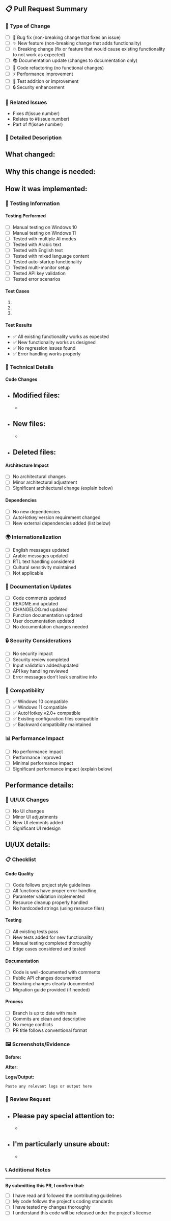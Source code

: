 ## 📋 **Pull Request Summary**

<!-- Provide a brief description of the changes in this PR -->

### 🎯 **Type of Change**
<!-- Check the type of change your PR introduces -->
- [ ] 🐛 Bug fix (non-breaking change that fixes an issue)
- [ ] ✨ New feature (non-breaking change that adds functionality)
- [ ] 💥 Breaking change (fix or feature that would cause existing functionality to not work as expected)
- [ ] 📚 Documentation update (changes to documentation only)
- [ ] 🔧 Code refactoring (no functional changes)
- [ ] ⚡ Performance improvement
- [ ] 🧪 Test addition or improvement
- [ ] 🔒 Security enhancement

### 🔗 **Related Issues**
<!-- Link to any related issues -->
- Fixes #(issue number)
- Relates to #(issue number)
- Part of #(issue number)

### 📝 **Detailed Description**
<!-- Provide a detailed description of what this PR does -->

**What changed:**
- 

**Why this change is needed:**
- 

**How it was implemented:**
- 

### 🧪 **Testing Information**

#### **Testing Performed**
<!-- Describe what testing you've done -->
- [ ] Manual testing on Windows 10
- [ ] Manual testing on Windows 11
- [ ] Tested with multiple AI modes
- [ ] Tested with Arabic text
- [ ] Tested with English text
- [ ] Tested with mixed language content
- [ ] Tested auto-startup functionality
- [ ] Tested multi-monitor setup
- [ ] Tested API key validation
- [ ] Tested error scenarios

#### **Test Cases**
<!-- List specific test cases you ran -->
1. 
2. 
3. 

#### **Test Results**
<!-- Summarize test results -->
- ✅ All existing functionality works as expected
- ✅ New functionality works as designed
- ✅ No regression issues found
- ✅ Error handling works properly

### 🔧 **Technical Details**

#### **Code Changes**
<!-- List the main files/functions modified -->
- **Modified files:**
  - 
  - 
- **New files:**
  - 
  - 
- **Deleted files:**
  - 

#### **Architecture Impact**
<!-- Describe any architectural changes -->
- [ ] No architectural changes
- [ ] Minor architectural adjustment
- [ ] Significant architectural change (explain below)

#### **Dependencies**
<!-- List any new dependencies or version changes -->
- [ ] No new dependencies
- [ ] AutoHotkey version requirement changed
- [ ] New external dependencies added (list below)

### 🌍 **Internationalization**
<!-- For changes affecting UI or user messages -->
- [ ] English messages updated
- [ ] Arabic messages updated
- [ ] RTL text handling considered
- [ ] Cultural sensitivity maintained
- [ ] Not applicable

### 📖 **Documentation Updates**
<!-- Check all documentation that was updated -->
- [ ] Code comments updated
- [ ] README.md updated
- [ ] CHANGELOG.md updated
- [ ] Function documentation updated
- [ ] User documentation updated
- [ ] No documentation changes needed

### 🔒 **Security Considerations**
<!-- Address any security implications -->
- [ ] No security impact
- [ ] Security review completed
- [ ] Input validation added/updated
- [ ] API key handling reviewed
- [ ] Error messages don't leak sensitive info

### 📱 **Compatibility**
<!-- Confirm compatibility requirements -->
- [ ] ✅ Windows 10 compatible
- [ ] ✅ Windows 11 compatible
- [ ] ✅ AutoHotkey v2.0+ compatible
- [ ] ✅ Existing configuration files compatible
- [ ] ✅ Backward compatibility maintained

### 📊 **Performance Impact**
<!-- Describe any performance implications -->
- [ ] No performance impact
- [ ] Performance improved
- [ ] Minimal performance impact
- [ ] Significant performance impact (explain below)

**Performance details:**
- 

### 🎨 **UI/UX Changes**
<!-- For changes affecting user interface -->
- [ ] No UI changes
- [ ] Minor UI adjustments
- [ ] New UI elements added
- [ ] Significant UI redesign

**UI/UX details:**
- 

### 📋 **Checklist**
<!-- Confirm you've completed all requirements -->

#### **Code Quality**
- [ ] Code follows project style guidelines
- [ ] All functions have proper error handling
- [ ] Parameter validation implemented
- [ ] Resource cleanup properly handled
- [ ] No hardcoded strings (using resource files)

#### **Testing**
- [ ] All existing tests pass
- [ ] New tests added for new functionality
- [ ] Manual testing completed thoroughly
- [ ] Edge cases considered and tested

#### **Documentation**
- [ ] Code is well-documented with comments
- [ ] Public API changes documented
- [ ] Breaking changes clearly documented
- [ ] Migration guide provided (if needed)

#### **Process**
- [ ] Branch is up to date with main
- [ ] Commits are clean and descriptive
- [ ] No merge conflicts
- [ ] PR title follows conventional format

### 🖼️ **Screenshots/Evidence**
<!-- Include screenshots, logs, or other evidence -->

**Before:**
<!-- Screenshots or descriptions of behavior before changes -->

**After:**
<!-- Screenshots or descriptions of behavior after changes -->

**Logs/Output:**
<!-- Relevant log entries or command output -->
```
Paste any relevant logs or output here
```

### 🤝 **Review Request**
<!-- Specific areas you'd like reviewers to focus on -->
- Please pay special attention to:
  - 
  - 
- I'm particularly unsure about:
  - 
  - 

### 📞 **Additional Notes**
<!-- Any additional information for reviewers -->

---

**By submitting this PR, I confirm that:**
- [ ] I have read and followed the contributing guidelines
- [ ] My code follows the project's coding standards
- [ ] I have tested my changes thoroughly
- [ ] I understand this code will be released under the project's license

